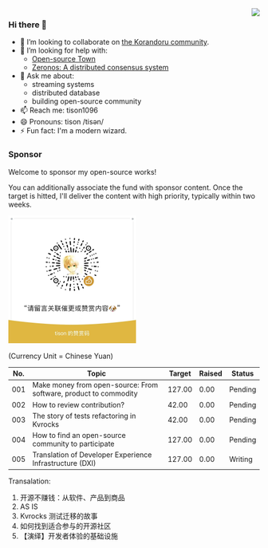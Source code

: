 <img align="right" src="https://github-readme-stats.vercel.app/api?username=tisonkun&show_icons=true&icon_color=CE1D2D&text_color=718096&bg_color=00000000&hide_title=true&hide_border=true" />

### Hi there 👋

- 👯 I’m looking to collaborate on [the Korandoru community](https://github.com/korandoru/town).
- 🤔 I’m looking for help with:
  - [Open-source Town](https://github.com/korandoru/town)
  - [Zeronos: A distributed consensus system](https://github.com/korandoru/zeronos)
- 💬 Ask me about:
  - streaming systems
  - distributed database
  - building open-source community
- 📫 Reach me: tison1096
- 😄 Pronouns: tison /tisən/
- ⚡ Fun fact: I'm a modern wizard.

### Sponsor

Welcome to sponsor my open-source works!

You can additionally associate the fund with sponsor content. Once the target is hitted, I'll deliver the content with high priority, typically within two weeks. 

<img src="wechat-sponsor.jpeg" width="256" height="256">

(Currency Unit = Chinese Yuan)

| No. | Topic                                                            | Target | Raised | Status  |
| --- | ---------------------------------------------------------------- | ------ | ------ | ------- |
| 001 | Make money from open-source: From software, product to commodity | 127.00 | 0.00   | Pending |
| 002 | How to review contribution?                                      | 42.00  | 0.00   | Pending |
| 003 | The story of tests refactoring in Kvrocks                        | 42.00  | 0.00   | Pending |
| 004 | How to find an open-source community to participate              | 127.00 | 0.00   | Pending |
| 005 | Translation of Developer Experience Infrastructure (DXI)         | 127.00 | 0.00   | Writing |

Transalation:

1. 开源不赚钱：从软件、产品到商品
2. AS IS
3. Kvrocks 测试迁移的故事
4. 如何找到适合参与的开源社区
5. 【演绎】开发者体验的基础设施
